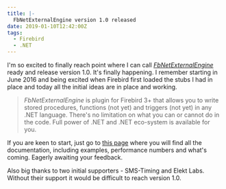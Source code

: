 ```yaml
---
title: |-
  FbNetExternalEngine version 1.0 released
date: 2019-01-10T12:42:00Z
tags:
  - Firebird
  - .NET
---
```

I'm so excited to finally reach point where I can call [_FbNetExternalEngine_][1] ready and release version 1.0. It's finally happening. I remember starting in June 2016 and being excited when Firebird first loaded the stubs I had in place and today all the initial ideas are in place and working.

<!-- excerpt --> 

> _FbNetExternalEngine_ is plugin for Firebird 3+ that allows you to write stored procedures, functions (not yet) and triggers (not yet) in any .NET language. There's no limitation on what you can or cannot do in the code. Full power of .NET and .NET eco-system is available for you.

If you are keen to start, just go to [this page][1] where you will find all the documentation, including examples, performance numbers and what's coming. Eagerly awaiting your feedback. 

Also big thanks to two initial supporters - SMS-Timing and Elekt Labs. Without their support it would be difficult to reach version 1.0.  

[1]: /tools/fb-net-external-engine